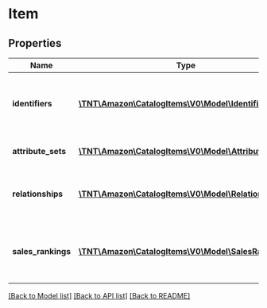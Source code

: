 # Item

## Properties
Name | Type | Description | Notes
------------ | ------------- | ------------- | -------------
**identifiers** | [**\TNT\Amazon\CatalogItems\V0\Model\IdentifierType**](IdentifierType.md) | The identifiers that uniquely identify the item. | 
**attribute_sets** | [**\TNT\Amazon\CatalogItems\V0\Model\AttributeSetList**](AttributeSetList.md) | A list of attributes of the item. | [optional] 
**relationships** | [**\TNT\Amazon\CatalogItems\V0\Model\RelationshipList**](RelationshipList.md) | A list of variation relationship information for the item. | [optional] 
**sales_rankings** | [**\TNT\Amazon\CatalogItems\V0\Model\SalesRankList**](SalesRankList.md) | A list of sales rank information for the item by category. | [optional] 

[[Back to Model list]](../README.md#documentation-for-models) [[Back to API list]](../README.md#documentation-for-api-endpoints) [[Back to README]](../README.md)


